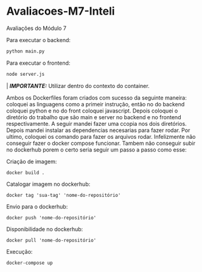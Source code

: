 # Avaliacoes-M7-Inteli
Avaliações do Módulo 7

Para executar o backend:

```bash
python main.py
```

Para executar o frontend:

```bash
node server.js
```

| ***IMPORTANTE:*** Utilizar dentro do contexto do container.

Ambos os Dockerfiles foram criados com sucesso da seguinte maneira: coloquei as linguagens como a primeir instrução, então no do backend coloquei python e no do front coloquei javascript. Depois coloquei o diretório do trabalho que são main e server no backend e no frontend respectivamente. A seguir mandei fazer uma ccopia nos dois diretórios. Depois mandei instalar as dependencias necesarias para fazer rodar. Por ultimo, coloquei os comando para fazer os arquivos rodar. Infelizmente não conseguir fazer o docker compose funcionar. Tambem não conseguir subir no dockerhub porem o certo seria seguir um passo a passo como esse: 

Criação de imagem:

```
docker build .
```

Catalogar imagem no dockerhub:

```
docker tag 'sua-tag' 'nome-do-repositório'
```

Envio para o dockerhub:

```
docker push 'nome-do-repositório'
```

Disponibilidade no dockerhub:

```
docker pull 'nome-do-repositório'
```

Execução:

```
docker-compose up
```


